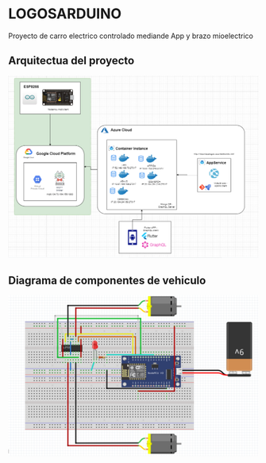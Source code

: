 # LOGOSARDUINO
Proyecto de carro electrico controlado mediande App y brazo mioelectrico

## Arquitectua del proyecto

![GitHub Logo](DiagramaArquitectura.png)

## Diagrama de componentes de vehiculo

![GitHub](ComponentesCarro.png)
